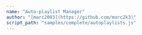 ```yaml
---
name: "Auto-playlist Manager"
author: "[marc2003](https://github.com/marc2k3)"
script_path: "samples/complete/autoplaylists.js"
---
```

